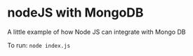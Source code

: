 # nodeJS with MongoDB

A little example of how Node JS can integrate with Mongo DB

To run: `node index.js`
